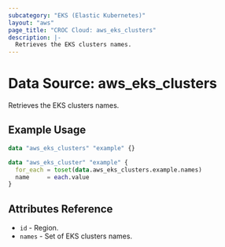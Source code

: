 ```yaml
---
subcategory: "EKS (Elastic Kubernetes)"
layout: "aws"
page_title: "CROC Cloud: aws_eks_clusters"
description: |-
  Retrieves the EKS clusters names.
---
```


# Data Source: aws_eks_clusters

Retrieves the EKS clusters names.

## Example Usage

```terraform
data "aws_eks_clusters" "example" {}

data "aws_eks_cluster" "example" {
  for_each = toset(data.aws_eks_clusters.example.names)
  name     = each.value
}
```

## Attributes Reference

* `id` - Region.
* `names` - Set of EKS clusters names.
